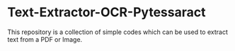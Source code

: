 # Text-Extractor-OCR-Pytessaract

This repository is a collection of simple codes which can be used to extract text from a PDF or Image. 
